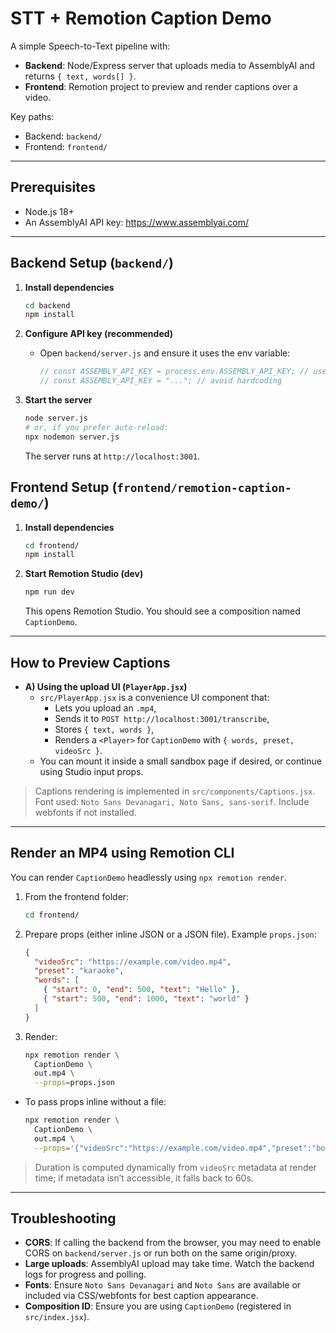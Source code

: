 # STT + Remotion Caption Demo

A simple Speech-to-Text pipeline with:
- **Backend**: Node/Express server that uploads media to AssemblyAI and returns `{ text, words[] }`.
- **Frontend**: Remotion project to preview and render captions over a video.

Key paths:
- Backend: `backend/`
- Frontend: `frontend/`

---

## Prerequisites
- Node.js 18+
- An AssemblyAI API key: https://www.assemblyai.com/

---

## Backend Setup (`backend/`)

1. **Install dependencies**
   ```bash
   cd backend
   npm install
   ```

2. **Configure API key (recommended)**
   - Open `backend/server.js` and ensure it uses the env variable:
     ```js
     // const ASSEMBLY_API_KEY = process.env.ASSEMBLY_API_KEY; // use this
     // const ASSEMBLY_API_KEY = "..."; // avoid hardcoding
     ```

3. **Start the server**
   ```bash
   node server.js
   # or, if you prefer auto-reload:
   npx nodemon server.js
   ```
   The server runs at `http://localhost:3001`.


## Frontend Setup (`frontend/remotion-caption-demo/`)

1. **Install dependencies**
   ```bash
   cd frontend/
   npm install
   ```

2. **Start Remotion Studio (dev)**
   ```bash
   npm run dev
   ```
   This opens Remotion Studio. You should see a composition named `CaptionDemo`.

---

## How to Preview Captions

- **A) Using the upload UI (`PlayerApp.jsx`)**
  - `src/PlayerApp.jsx` is a convenience UI component that:
    - Lets you upload an `.mp4`,
    - Sends it to `POST http://localhost:3001/transcribe`,
    - Stores `{ text, words }`,
    - Renders a `<Player>` for `CaptionDemo` with `{ words, preset, videoSrc }`.
  - You can mount it inside a small sandbox page if desired, or continue using Studio input props.

> Captions rendering is implemented in `src/components/Captions.jsx`.
> Font used: `Noto Sans Devanagari, Noto Sans, sans-serif`. Include webfonts if not installed.

---

## Render an MP4 using Remotion CLI

You can render `CaptionDemo` headlessly using `npx remotion render`.

1. From the frontend folder:
   ```bash
   cd frontend/
   ```

2. Prepare props (either inline JSON or a JSON file). Example `props.json`:
   ```json
   {
     "videoSrc": "https://example.com/video.mp4",
     "preset": "karaoke",
     "words": [
       { "start": 0, "end": 500, "text": "Hello" },
       { "start": 500, "end": 1000, "text": "world" }
     ]
   }
   ```

3. Render:
   ```bash
   npx remotion render \
     CaptionDemo \
     out.mp4 \
     --props=props.json
   ```

- To pass props inline without a file:
  ```bash
  npx remotion render \
    CaptionDemo \
    out.mp4 \
    --props='{"videoSrc":"https://example.com/video.mp4","preset":"bottom","words":[{"start":0,"end":500,"text":"Hello"}]}'
  ```

> Duration is computed dynamically from `videoSrc` metadata at render time; if metadata isn’t accessible, it falls back to 60s.

---

## Troubleshooting
- **CORS**: If calling the backend from the browser, you may need to enable CORS on `backend/server.js` or run both on the same origin/proxy.
- **Large uploads**: AssemblyAI upload may take time. Watch the backend logs for progress and polling.
- **Fonts**: Ensure `Noto Sans Devanagari` and `Noto Sans` are available or included via CSS/webfonts for best caption appearance.
- **Composition ID**: Ensure you are using `CaptionDemo` (registered in `src/index.jsx`).
